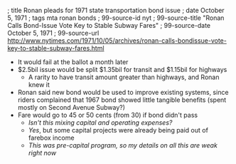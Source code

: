 ; title Ronan pleads for 1971 state transportation bond issue
; date October 5, 1971
; tags mta ronan bonds
; 99-source-id nyt
; 99-source-title "Ronan Calls Bond-Issue Vote Key to Stable Subway Fares"
; 99-source-date October 5, 1971
; 99-source-url http://www.nytimes.com/1971/10/05/archives/ronan-calls-bondissue-vote-key-to-stable-subway-fares.html

- It would fail at the ballot a month later
- $2.5bil issue would be split $1.35bil for transit and $1.15bil for highways
  - A rarity to have transit amount greater than highways, and Ronan knew it
- Ronan said new bond would be used to improve existing systems, since riders complained that 1967 bond showed little tangible benefits (spent mostly on Second Avenue Subway?)
- Fare would go to 45 or 50 cents (from 30) if bond didn't pass
  - *Isn't this mixing capital and operating expenses?*
  - *Yes*, but some capital projects were already being paid out of farebox income
  - *This was pre-capital program, so my details on all this are weak right now*
